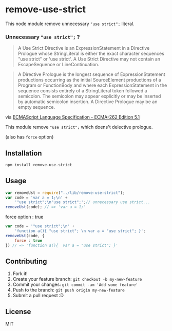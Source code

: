 # remove-use-strict

This node module remove unnecessary `"use strict";` literal.

### Unnecessary `"use strict";` ?

> A Use Strict Directive is an ExpressionStatement in a Directive Prologue whose StringLiteral is either the exact character sequences "use strict" or 'use strict'. A Use Strict Directive may not contain an EscapeSequence or LineContinuation.

> A Directive Prologue is the longest sequence of ExpressionStatement productions occurring as the initial SourceElement productions of a Program or FunctionBody and where each ExpressionStatement in the sequence consists entirely of a StringLiteral token followed a semicolon. The semicolon may appear explicitly or may be inserted by automatic semicolon insertion. A Directive Prologue may be an empty sequence.

via [ECMAScript Language Specification - ECMA-262 Edition 5.1](http://ecma-international.org/ecma-262/5.1/#sec-14.1 "ECMAScript Language Specification - ECMA-262 Edition 5.1")

This module remove `"use strict";`  which doens't delective prologue.

(also has `force` option)

## Installation

``` sh
npm install remove-use-strict
```

## Usage

``` js
var removeUst = require("../lib/remove-use-strict");
var code = 'var a = 1;\n' +
    '"use strict";\n"use strict";';// unnecessary use strict...
removeUst(code); // => 'var a = 1;'
```

force option : true

``` js
var code = '"use strict";\n' +
    'function a(){ "use strict"; \n var a = "use strict"; }';
removeUst(code, {
    force : true
}) // => 'function a(){  var a = "use strict"; }'
```


## Contributing

1. Fork it!
2. Create your feature branch: `git checkout -b my-new-feature`
3. Commit your changes: `git commit -am 'Add some feature'`
4. Push to the branch: `git push origin my-new-feature`
5. Submit a pull request :D

## License

MIT